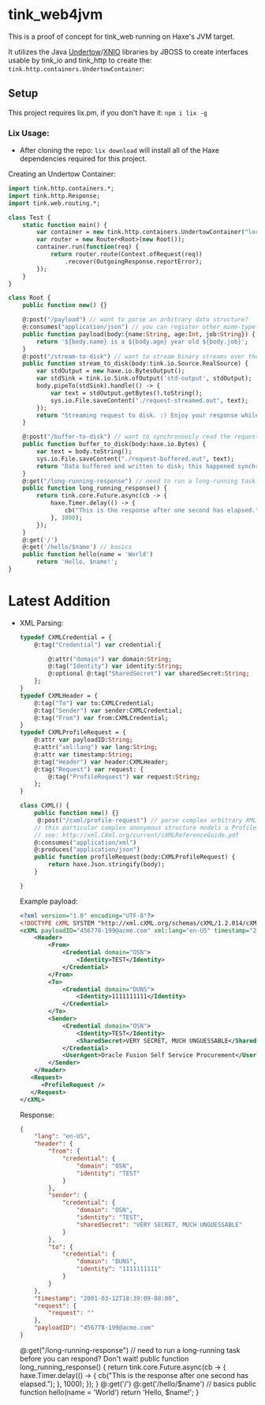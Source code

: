 # tink_web4jvm

This is a proof of concept for tink_web running on Haxe's JVM target.

It utilizes the Java [Undertow](https://github.com/undertow-io/undertow)/[XNIO](https://github.com/xnio/xnio) libraries by JBOSS to create interfaces usable by tink_io and tink_http to create the: `tink.http.containers.UndertowContainer`:

## Setup
This project requires lix.pm, if you don't have it:
`npm i lix -g`

### Lix Usage:
- After cloning the repo:
 `lix download` will install all of the Haxe dependencies required for this project.



Creating an Undertow Container:
```haxe
import tink.http.containers.*;
import tink.http.Response;
import tink.web.routing.*;

class Test {
    static function main() {
        var container = new tink.http.containers.UndertowContainer("localhost", 8080); 
        var router = new Router<Root>(new Root());
        container.run(function(req) {
            return router.route(Context.ofRequest(req))
                .recover(OutgoingResponse.reportError);
        });
    }
}

class Root {
	public function new() {}

    @:post("/payload") // want to parse an arbitrary data structure?
    @:consumes("application/json") // you can register other mime-type parsers/serializers
    public function payload(body:{name:String, age:Int, job:String}) {
        return '${body.name} is a ${body.age} year old ${body.job}';
    }
    @:post("/stream-to-disk") // want to stream binary streams over the web? Go ahead!
	public function stream_to_disk(body:tink.io.Source.RealSource) {
        var stdOutput = new haxe.io.BytesOutput();
        var stdSink = tink.io.Sink.ofOutput('std-output', stdOutput);
        body.pipeTo(stdSink).handle(() -> {
            var text = stdOutput.getBytes().toString();
            sys.io.File.saveContent("./request-streamed.out", text);
        });
        return "Streaming request to disk. :) Enjoy your response while we continue processing in the background.";
    }

    @:post("/buffer-to-disk") // want to synchronously read the request? Try it!
    public function buffer_to_disk(body:haxe.io.Bytes) {
        var text = body.toString();
        sys.io.File.saveContent("./request-buffered.out", text);
        return "Data buffered and written to disk; this happened synchronously, so the data was written to disk before this response was sent";
    }
    @:get("/long-running-response") // need to run a long-running task before you can respond? Don't wait!
    public function long_running_response() {
        return tink.core.Future.async(cb -> {
            haxe.Timer.delay(() -> {
                cb("This is the response after one second has elapsed.");
            }, 1000);
        });
    }
	@:get('/')
	@:get('/hello/$name') // basics
	public function hello(name = 'World')
		return 'Hello, $name!';
} 
```


# Latest Addition
 - XML Parsing:
    ```haxe
    typedef CXMLCredential = {
        @:tag("Credential") var credential:{

            @:attr("domain") var domain:String;
            @:tag("Identity") var identity:String;
            @:optional @:tag("SharedSecret") var sharedSecret:String;
        };
    }
    typedef CXMLHeader = {
        @:tag("To") var to:CXMLCredential;
        @:tag("Sender") var sender:CXMLCredential;
        @:tag("From") var from:CXMLCredential;   
    }
    typedef CXMLProfileRequest = {
        @:attr var payloadID:String;
        @:attr("xml:lang") var lang:String;
        @:attr var timestamp:String;
        @:tag("Header") var header:CXMLHeader;
        @:tag("Request") var request: {
            @:tag("ProfileRequest") var request:String;
        };
    }

    class CXML() {
        public function new() {}
         @:post("/cxml/profile-request") // parse complex arbitrary XML
        // this particular complex anonymous structure models a ProfileRequest
        // see: http://xml.CXml.org/current/cXMLReferenceGuide.pdf
        @:consumes("application/xml") 
        @:produces("application/json")
        public function profileRequest(body:CXMLProfileRequest) {
            return haxe.Json.stringify(body);
        }

    }
    ```

    Example payload:
    ```xml
    <?xml version="1.0" encoding="UTF-8"?>
    <!DOCTYPE cXML SYSTEM "http://xml.cXML.org/schemas/cXML/1.2.014/cXML.dtd">
    <cXML payloadID="456778-199@acme.com" xml:lang="en-US" timestamp="2001-03-12T18:39:09-08:00">
        <Header>
            <From>
                <Credential domain="OSN">
                    <Identity>TEST</Identity>
                </Credential>
            </From>
            <To>
                <Credential domain="DUNS">
                    <Identity>1111111111</Identity>
                </Credential>
            </To>
            <Sender>
                <Credential domain="OSN">
                    <Identity>TEST</Identity>
                    <SharedSecret>VERY SECRET, MUCH UNGUESSABLE</SharedSecret>
                </Credential>
                <UserAgent>Oracle Fusion Self Service Procurement</UserAgent>
            </Sender>
        </Header>
       <Request>
          <ProfileRequest />
       </Request>
    </cXML>
    ```
    Response:
    ```json
    {
        "lang": "en-US",
        "header": {
            "from": {
                "credential": {
                    "domain": "OSN",
                    "identity": "TEST"
                }
            },
            "sender": {
                "credential": {
                    "domain": "OSN",
                    "identity": "TEST",
                    "sharedSecret": "VERY SECRET, MUCH UNGUESSABLE"
                }
            },
            "to": {
                "credential": {
                    "domain": "DUNS",
                    "identity": "1111111111"
                }
            }
        },
        "timestamp": "2001-03-12T18:39:09-08:00",
        "request": {
            "request": ""
        },
        "payloadID": "456778-199@acme.com"
    }
    ```
    @:get("/long-running-response") // need to run a long-running task before you can respond? Don't wait!
    public function long_running_response() {
        return tink.core.Future.async(cb -> {
            haxe.Timer.delay(() -> {
                cb("This is the response after one second has elapsed.");
            }, 1000);
        });
    }
	@:get('/')
	@:get('/hello/$name') // basics
	public function hello(name = 'World')
		return 'Hello, $name!';
}

```
